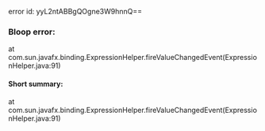 error id: yyL2ntABBgQOgne3W9hnnQ==
### Bloop error:

at com.sun.javafx.binding.ExpressionHelper.fireValueChangedEvent(ExpressionHelper.java:91)
#### Short summary: 

at com.sun.javafx.binding.ExpressionHelper.fireValueChangedEvent(ExpressionHelper.java:91)
